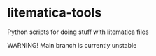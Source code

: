 # litematica-tools
Python scripts for doing stuff with litematica files

WARNING!
Main branch is currently unstable
